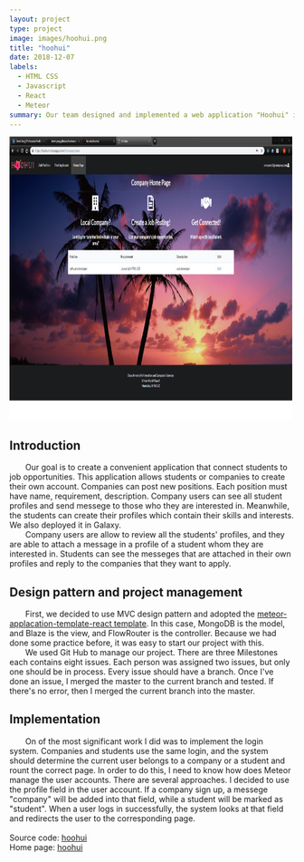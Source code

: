 ```yaml
---
layout: project
type: project
image: images/hoohui.png
title: "hoohui"
date: 2018-12-07
labels:
  - HTML CSS
  - Javascript
  - React
  - Meteor
summary: Our team designed and implemented a web application "Hoohui" in React framewrok, and it connects students and companies with careers. 
---
```

<img class="medium" width="500" height="500" src="../images/companyhome.PNG">
<h2> Introduction</h2>
<div style="text-indent:2em">
 Our goal is to create a convenient application that connect students to job opportunities. This application allows students or companies to create their own account. Companies can post new positions. Each position must have name, requirement, description. Company users can see all student profiles and send messege to those who they are interested in. Meanwhile, the students can create their profiles which contain their skills and interests. We also deployed it in Galaxy.
</div>
<div style="text-indent:2em">
    Company users are allow to review all the students' profiles, and they are able to attach a message in a profile of a student whom they are interested in. Students can see the messeges that are attached in their own profiles and reply to the companies that they want to apply.  
  
</div>  
<h2> Design pattern and project management </h2>
<div style="text-indent:2em">
  First, we decided to use MVC design pattern and adopted the <a href="https://ics-software-engineering.github.io/meteor-application-template-react/" >meteor-applacation-template-react template</a>. In this case, MongoDB is the model, and Blaze is the view, and FlowRouter is the controller. Because we had done some practice before, it was easy to start our project with this. 
</div>

<div style="text-indent:2em">
We used Git Hub to manage our project. There are three Milestones each contains eight issues. Each person was assigned two issues, but only one should be in process. Every issue should have a branch. Once I've done an issue, I merged the master to the current branch and tested. If there's no error, then I merged the current branch into the master.
</div>

<h2> Implementation </h2>
<div style="text-indent:2em">
On of the most significant work I did was to implement the login system. Companies and students use the same login, and the system should determine the current user belongs to a company or a student and rount the correct page. In order to do this, I need to know how does Meteor manage the user accounts. There are several approaches. I decided to use the profile field in the user account. If a company sign up, a messege "company" will be added into that field, while a student will be marked as "student". When a user logs in successfully, the system looks at that field and redirects the user to the corresponding page.  
</div>
<br/>
<div>Source code: <a href="https://github.com/ho-ohui/hoohui"><i class="large github icon"></i>hoohui</a></div>
<div>Home page: <a href="https://ho-ohui.github.io/">hoohui</a></div>
